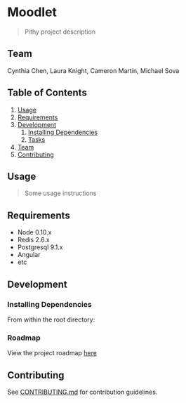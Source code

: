 # Moodlet

> Pithy project description

## Team

Cynthia Chen, Laura Knight, Cameron Martin, Michael Sova

## Table of Contents

1. [Usage](#Usage)
1. [Requirements](#requirements)
1. [Development](#development)
    1. [Installing Dependencies](#installing-dependencies)
    1. [Tasks](#tasks)
1. [Team](#team)
1. [Contributing](#contributing)

## Usage

> Some usage instructions

## Requirements

- Node 0.10.x
- Redis 2.6.x
- Postgresql 9.1.x
- Angular
- etc

## Development

### Installing Dependencies

From within the root directory:

### Roadmap

View the project roadmap [here](LINK_TO_PROJECT_ISSUES)


## Contributing

See [CONTRIBUTING.md](CONTRIBUTING.md) for contribution guidelines.
